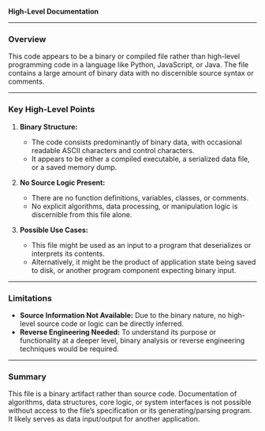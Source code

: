 **High-Level Documentation**

---

### Overview

This code appears to be a binary or compiled file rather than high-level programming code in a language like Python, JavaScript, or Java. The file contains a large amount of binary data with no discernible source syntax or comments.

---

### Key High-Level Points

1. **Binary Structure:** 
   - The code consists predominantly of binary data, with occasional readable ASCII characters and control characters.
   - It appears to be either a compiled executable, a serialized data file, or a saved memory dump.

2. **No Source Logic Present:**
   - There are no function definitions, variables, classes, or comments.
   - No explicit algorithms, data processing, or manipulation logic is discernible from this file alone.

3. **Possible Use Cases:**
   - This file might be used as an input to a program that deserializes or interprets its contents.
   - Alternatively, it might be the product of application state being saved to disk, or another program component expecting binary input.

---

### Limitations

- **Source Information Not Available:** Due to the binary nature, no high-level source code or logic can be directly inferred.
- **Reverse Engineering Needed:** To understand its purpose or functionality at a deeper level, binary analysis or reverse engineering techniques would be required.

---

### Summary

This file is a binary artifact rather than source code. Documentation of algorithms, data structures, core logic, or system interfaces is not possible without access to the file’s specification or its generating/parsing program. It likely serves as data input/output for another application.